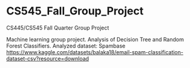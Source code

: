 # CS545_Fall_Group_Project
CS445/CS545 Fall Quarter Group Project

Machine learning group project. Analysis of Decision Tree and Random Forest Classifiers.
Analyzed dataset: Spambase https://www.kaggle.com/datasets/balaka18/email-spam-classification-dataset-csv?resource=download
